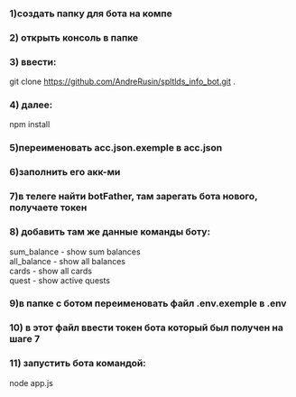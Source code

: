### 1)создать папку для бота на компе
### 2) открыть консоль в папке
### 3) ввести:
  git clone https://github.com/AndreRusin/spltlds_info_bot.git .  
### 4) далее: 
  npm install  
### 5)переименовать acc.json.exemple в acc.json
### 6)заполнить его акк-ми
### 7)в телеге найти botFather, там зарегать бота нового, получаете токен
### 8) добавить там же данные команды боту:
  sum_balance - show sum balances  
  all_balance - show all balances  
  cards - show all cards  
  quest - show active quests  
### 9)в папке с ботом переименовать файл .env.exemple в .env
### 10) в этот файл ввести токен бота который был получен на шаге 7
### 11) запустить бота командой:
  node app.js  